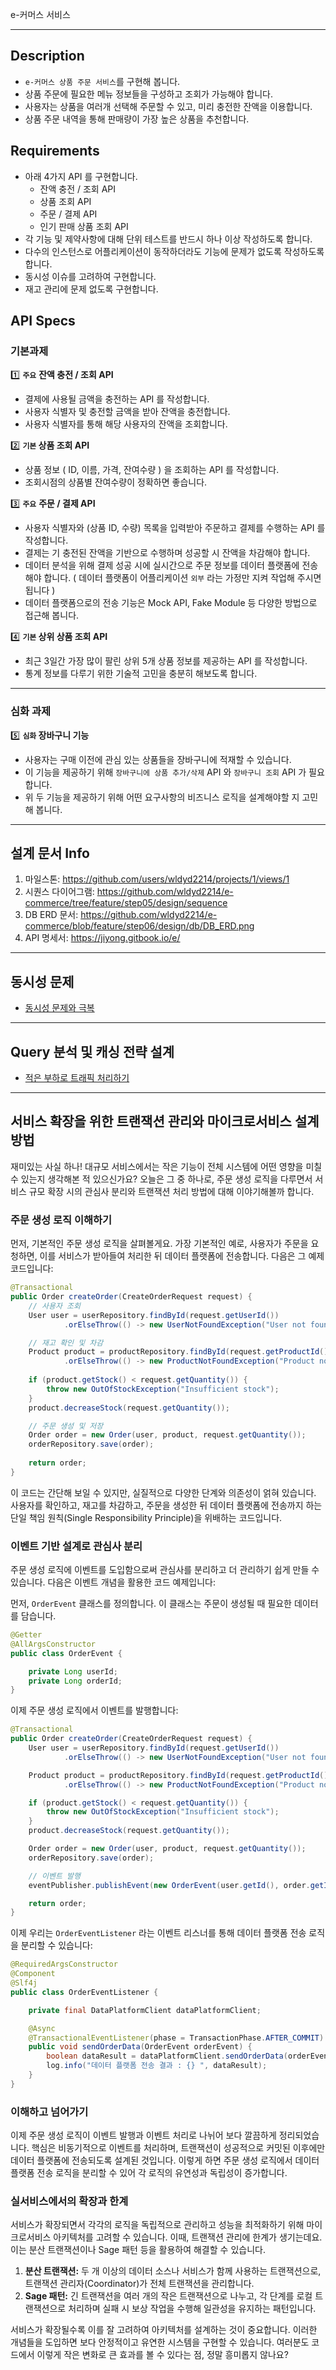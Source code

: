 e-커머스 서비스

---

## Description
- `e-커머스 상품 주문 서비스`를 구현해 봅니다.
- 상품 주문에 필요한 메뉴 정보들을 구성하고 조회가 가능해야 합니다.
- 사용자는 상품을 여러개 선택해 주문할 수 있고, 미리 충전한 잔액을 이용합니다.
- 상품 주문 내역을 통해 판매량이 가장 높은 상품을 추천합니다.

## Requirements
- 아래 4가지 API 를 구현합니다.
    - 잔액 충전 / 조회 API
    - 상품 조회 API
    - 주문 / 결제 API
    - 인기 판매 상품 조회 API
- 각 기능 및 제약사항에 대해 단위 테스트를 반드시 하나 이상 작성하도록 합니다.
- 다수의 인스턴스로 어플리케이션이 동작하더라도 기능에 문제가 없도록 작성하도록 합니다.
- 동시성 이슈를 고려하여 구현합니다.
- 재고 관리에 문제 없도록 구현합니다.

## API Specs

### 기본과제
1️⃣ **`주요`** **잔액 충전 / 조회 API**
- 결제에 사용될 금액을 충전하는 API 를 작성합니다.
- 사용자 식별자 및 충전할 금액을 받아 잔액을 충전합니다.
- 사용자 식별자를 통해 해당 사용자의 잔액을 조회합니다.

2️⃣ **`기본` 상품 조회 API**
- 상품 정보 ( ID, 이름, 가격, 잔여수량 ) 을 조회하는 API 를 작성합니다.
- 조회시점의 상품별 잔여수량이 정확하면 좋습니다.

3️⃣ **`주요`** **주문 / 결제 API**
- 사용자 식별자와 (상품 ID, 수량) 목록을 입력받아 주문하고 결제를 수행하는 API 를 작성합니다.
- 결제는 기 충전된 잔액을 기반으로 수행하며 성공할 시 잔액을 차감해야 합니다.
- 데이터 분석을 위해 결제 성공 시에 실시간으로 주문 정보를 데이터 플랫폼에 전송해야 합니다. ( 데이터 플랫폼이 어플리케이션 `외부` 라는 가정만 지켜 작업해 주시면 됩니다 )
- 데이터 플랫폼으로의 전송 기능은 Mock API, Fake Module 등 다양한 방법으로 접근해 봅니다.

4️⃣ **`기본` 상위 상품 조회 API**
- 최근 3일간 가장 많이 팔린 상위 5개 상품 정보를 제공하는 API 를 작성합니다.
- 통계 정보를 다루기 위한 기술적 고민을 충분히 해보도록 합니다.

---

### 심화 과제
5️⃣ **`심화` 장바구니 기능**
- 사용자는 구매 이전에 관심 있는 상품들을 장바구니에 적재할 수 있습니다.
- 이 기능을 제공하기 위해 `장바구니에 상품 추가/삭제` API 와 `장바구니 조회` API 가 필요합니다.
- 위 두 기능을 제공하기 위해 어떤 요구사항의 비즈니스 로직을 설계해야할 지 고민해 봅니다.

---

## 설계 문서 Info
1. 마일스톤: https://github.com/users/wldyd2214/projects/1/views/1
2. 시퀀스 다이어그램: https://github.com/wldyd2214/e-commerce/tree/feature/step05/design/sequence
3. DB ERD 문서: https://github.com/wldyd2214/e-commerce/blob/feature/step06/design/db/DB_ERD.png
4. API 명세서: https://jiyong.gitbook.io/e/

---

## 동시성 문제
- [동시성 문제와 극복](https://jiyongpark-dev.tistory.com/113)

---

## Query 분석 및 캐싱 전략 설계
- [적은 부하로 트래픽 처리하기](https://jiyongpark-dev.tistory.com/116)

---

## 서비스 확장을 위한 트랜잭션 관리와 마이크로서비스 설계 방법
재미있는 사실 하나! 대규모 서비스에서는 작은 기능이 전체 시스템에 어떤 영향을 미칠 수 있는지 생각해본 적 있으신가요? 오늘은 그 중 하나로, 주문 생성 로직을 다루면서 서비스 규모 확장 시의 관심사 분리와 트랜잭션 처리 방법에 대해 이야기해볼까 합니다.

### 주문 생성 로직 이해하기
먼저, 기본적인 주문 생성 로직을 살펴볼게요. 가장 기본적인 예로, 사용자가 주문을 요청하면, 이를 서비스가 받아들여 처리한 뒤 데이터 플랫폼에 전송합니다. 다음은 그 예제 코드입니다:

```java
@Transactional
public Order createOrder(CreateOrderRequest request) {
    // 사용자 조회
    User user = userRepository.findById(request.getUserId())
            .orElseThrow(() -> new UserNotFoundException("User not found"));

    // 재고 확인 및 차감
    Product product = productRepository.findById(request.getProductId())
            .orElseThrow(() -> new ProductNotFoundException("Product not found"));
    
    if (product.getStock() < request.getQuantity()) {
        throw new OutOfStockException("Insufficient stock");
    }
    product.decreaseStock(request.getQuantity());

    // 주문 생성 및 저장
    Order order = new Order(user, product, request.getQuantity());
    orderRepository.save(order);
    
    return order;
}
```

이 코드는 간단해 보일 수 있지만, 실질적으로 다양한 단계와 의존성이 얽혀 있습니다. 사용자를 확인하고, 재고를 차감하고, 주문을 생성한 뒤 데이터 플랫폼에 전송까지 하는 단일 책임 원칙(Single Responsibility Principle)을 위배하는 코드입니다.

### 이벤트 기반 설계로 관심사 분리
주문 생성 로직에 이벤트를 도입함으로써 관심사를 분리하고 더 관리하기 쉽게 만들 수 있습니다. 다음은 이벤트 개념을 활용한 코드 예제입니다:

먼저, `OrderEvent` 클래스를 정의합니다. 이 클래스는 주문이 생성될 때 필요한 데이터를 담습니다.

```java
@Getter
@AllArgsConstructor
public class OrderEvent {

    private Long userId;
    private Long orderId;
}
```

이제 주문 생성 로직에서 이벤트를 발행합니다:

```java
@Transactional
public Order createOrder(CreateOrderRequest request) {
    User user = userRepository.findById(request.getUserId())
            .orElseThrow(() -> new UserNotFoundException("User not found"));

    Product product = productRepository.findById(request.getProductId())
            .orElseThrow(() -> new ProductNotFoundException("Product not found"));

    if (product.getStock() < request.getQuantity()) {
        throw new OutOfStockException("Insufficient stock");
    }
    product.decreaseStock(request.getQuantity());

    Order order = new Order(user, product, request.getQuantity());
    orderRepository.save(order);

    // 이벤트 발행
    eventPublisher.publishEvent(new OrderEvent(user.getId(), order.getId()));

    return order;
}
```

이제 우리는 `OrderEventListener` 라는 이벤트 리스너를 통해 데이터 플랫폼 전송 로직을 분리할 수 있습니다:

```java
@RequiredArgsConstructor
@Component
@Slf4j
public class OrderEventListener {

    private final DataPlatformClient dataPlatformClient;

    @Async
    @TransactionalEventListener(phase = TransactionPhase.AFTER_COMMIT)
    public void sendOrderData(OrderEvent orderEvent) {
        boolean dataResult = dataPlatformClient.sendOrderData(orderEvent.getUserId(), orderEvent.getOrderId());
        log.info("데이터 플랫폼 전송 결과 : {} ", dataResult);
    }
}
```

### 이해하고 넘어가기
이제 주문 생성 로직이 이벤트 발행과 이벤트 처리로 나뉘어 보다 깔끔하게 정리되었습니다. 핵심은 비동기적으로 이벤트를 처리하며, 트랜잭션이 성공적으로 커밋된 이후에만 데이터 플랫폼에 전송되도록 설계된 것입니다. 이렇게 하면 주문 생성 로직에서 데이터 플랫폼 전송 로직을 분리할 수 있어 각 로직의 유연성과 독립성이 증가합니다.

### 실서비스에서의 확장과 한계
서비스가 확장되면서 각각의 로직을 독립적으로 관리하고 성능을 최적화하기 위해 마이크로서비스 아키텍처를 고려할 수 있습니다. 이때, 트랜잭션 관리에 한계가 생기는데요. 이는 분산 트랜잭션이나 Sage 패턴 등을 활용하여 해결할 수 있습니다.

1. **분산 트랜잭션:** 두 개 이상의 데이터 소스나 서비스가 함께 사용하는 트랜잭션으로, 트랜잭션 관리자(Coordinator)가 전체 트랜잭션을 관리합니다.
2. **Sage 패턴:** 긴 트랜잭션을 여러 개의 작은 트랜잭션으로 나누고, 각 단계를 로컬 트랜잭션으로 처리하며 실패 시 보상 작업을 수행해 일관성을 유지하는 패턴입니다.

서비스가 확장될수록 이를 잘 고려하여 아키텍처를 설계하는 것이 중요합니다. 이러한 개념들을 도입하면 보다 안정적이고 유연한 시스템을 구현할 수 있습니다. 여러분도 코드에서 이렇게 작은 변화로 큰 효과를 볼 수 있다는 점, 정말 흥미롭지 않나요?